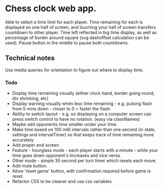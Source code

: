 # Chess clock web app.

Able to select a time limit for each player.
Time remaining for each is displayed on one half of screen, and touching your half of screen transfers countdown to other player.
Time left reflected in big time display, as well as percentage of border around square (svg dashoffset calculation can be used).
Pause button in the middle to pause both countdowns.


## Technical notes
Use media queries for orientation to figure out where to display time.




### Todo
- Display time remaining visually (either clock hand, border going round, div shrinking, etc)
- Display warning visually when less time remaining - e.g. pulsing flash from 5 mins down - closer to 0 = faster the flash.
- Ability to switch layout - e.g. so displaying on a computer screen can press switch control to have no rotation. (easy via classNames)
- Maybe add opponents time smaller under your time.
- Make time based on 100 milli intervals rather than one second (in state, settings and intervalTimer) so that keeps track of time remaining more accurately
- Add proper end screen
- Feature - hourglass mode - each player starts with a minute - while your time goes down opponent's increases and vice versa.
- Other mode - simple 30 second per turn timer which resets each move.
- Add mute button.
- Allow 'reset game' button, with confirmation required before game is reset.
- Refactor CSS to be cleaner and use css variables